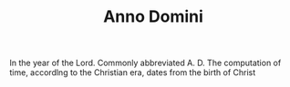 ---
title: Anno Domini
letter: A
permalink: "/definitions/anno-domini.html"
body: In the year of the Lord. Commonly abbreviated A. D. The computation of time,
  accordlng to the Christian era, dates from the birth of Christ
published_at: '2018-07-07'
source: Black's Law Dictionary
layout: post
---